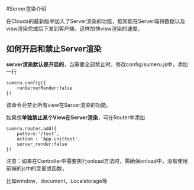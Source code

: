 #Server渲染介绍

在Clouda的最新版中加入了Server渲染的功能，框架能在Server端将数据以及view渲染完成后下发到客户端，这样加快view渲染的速度。

## 如何开启和禁止Server渲染

**server渲染默认是开启的**，当需要全部禁止时，修改config/sumeru.js中，添加一行

	sumeru.config({
    	runServerRender:false
	})
	
该命令会禁止所有view在Server渲染的功能。

如果想**单独禁止某个View在Server渲染**，可在Router中添加

	sumeru.router.add({
    	pattern:'/test',
    	action : 'App.unittest',
    	server_render:false
	})
	
	
注意：如果在Controller中需要执行onload方法时，需确保onload中，没有使用前端的js中的变量或函数，

比如window，document，Localstorage等

